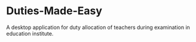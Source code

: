 # Duties-Made-Easy
A desktop application for duty allocation of teachers during examination in education institute.
